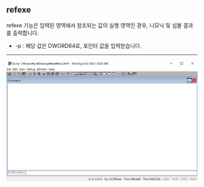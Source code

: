 refexe
-------
refexe 기능은 입력된 영역에서 참조되는 값이 실행 영역인 경우, 니모닉 및 심볼 결과를 출력합니다.
* -p : 해당 값은 DWORD64로, 포인터 값을 입력받습니다.
---
![](../img/refexe.gif)
